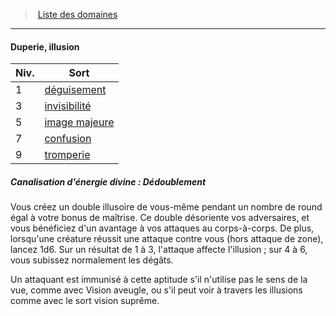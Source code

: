 ﻿> [Liste des domaines](hd_cleric_priest_liste_des_domaines.md)

---

#### Duperie, illusion

|Niv.|Sort|
|---|---|
|1|[déguisement](hd_spells_deguisement.md)|
|3|[invisibilité](hd_spells_invisibilite.md)|
|5|[image majeure](hd_spells_image_majeure.md)|
|7|[confusion](hd_spells_confusion.md)|
|9|[tromperie](hd_spells_tromperie.md)|

##### Canalisation d'énergie divine : Dédoublement

Vous créez un double illusoire de vous-même pendant un nombre de round égal à votre bonus de maîtrise. Ce double désoriente vos adversaires, et vous bénéficiez d'un avantage à vos attaques au corps-à-corps. De plus, lorsqu'une créature réussit une attaque contre vous (hors attaque de zone), lancez 1d6. Sur un résultat de 1 à 3, l'attaque affecte l'illusion ; sur 4 à 6, vous subissez normalement les dégâts.

Un attaquant est immunisé à cette aptitude s'il n'utilise pas le sens de la vue, comme avec Vision aveugle, ou s'il peut voir à travers les illusions comme avec le sort vision suprême.

